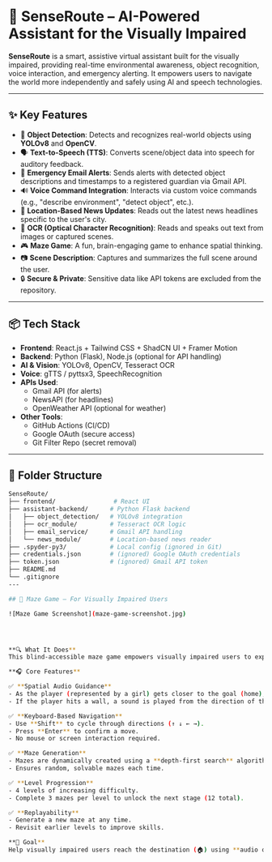 # 🧠 SenseRoute – AI-Powered Assistant for the Visually Impaired

**SenseRoute** is a smart, assistive virtual assistant built for the visually impaired, providing real-time environmental awareness, object recognition, voice interaction, and emergency alerting. It empowers users to navigate the world more independently and safely using AI and speech technologies.

---

## ✨ Key Features

- 🎯 **Object Detection**: Detects and recognizes real-world objects using **YOLOv8** and **OpenCV**.
- 🗣️ **Text-to-Speech (TTS)**: Converts scene/object data into speech for auditory feedback.
- 📧 **Emergency Email Alerts**: Sends alerts with detected object descriptions and timestamps to a registered guardian via Gmail API.
- 🔊 **Voice Command Integration**: Interacts via custom voice commands (e.g., "describe environment", "detect object", etc.).
- 📰 **Location-Based News Updates**: Reads out the latest news headlines specific to the user's city.
- 📄 **OCR (Optical Character Recognition)**: Reads and speaks out text from images or captured scenes.
- 🎮 **Maze Game**: A fun, brain-engaging game to enhance spatial thinking.
- 📷 **Scene Description**: Captures and summarizes the full scene around the user.
- 🔒 **Secure & Private**: Sensitive data like API tokens are excluded from the repository.

---

## 📦 Tech Stack

- **Frontend**: React.js + Tailwind CSS + ShadCN UI + Framer Motion
- **Backend**: Python (Flask), Node.js (optional for API handling)
- **AI & Vision**: YOLOv8, OpenCV, Tesseract OCR
- **Voice**: gTTS / pyttsx3, SpeechRecognition
- **APIs Used**:
  - Gmail API (for alerts)
  - NewsAPI (for headlines)
  - OpenWeather API (optional for weather)
- **Other Tools**:
  - GitHub Actions (CI/CD)
  - Google OAuth (secure access)
  - Git Filter Repo (secret removal)

---

## 📂 Folder Structure

```bash
SenseRoute/
├── frontend/                # React UI
├── assistant-backend/      # Python Flask backend
│   ├── object_detection/   # YOLOv8 integration
│   ├── ocr_module/         # Tesseract OCR logic
│   ├── email_service/      # Gmail API handling
│   └── news_module/        # Location-based news reader
├── .spyder-py3/            # Local config (ignored in Git)
├── credentials.json        # (ignored) Google OAuth credentials
├── token.json              # (ignored) Gmail API token
├── README.md
└── .gitignore
---

## 🧩 Maze Game – For Visually Impaired Users

![Maze Game Screenshot](maze-game-screenshot.jpg)




**🔍 What It Does**  
This blind-accessible maze game empowers visually impaired users to explore and solve mazes using audio feedback and keyboard navigation.

**🎧 Core Features**

✅ **Spatial Audio Guidance**  
- As the player (represented by a girl) gets closer to the goal (home), the volume of the goal sound increases.  
- If the player hits a wall, a sound is played from the direction of the wall, helping them understand spatial layout.

✅ **Keyboard-Based Navigation**  
- Use **Shift** to cycle through directions (↑ ↓ ← →).  
- Press **Enter** to confirm a move.  
- No mouse or screen interaction required.

✅ **Maze Generation**  
- Mazes are dynamically created using a **depth-first search** algorithm.  
- Ensures random, solvable mazes each time.

✅ **Level Progression**  
- 4 levels of increasing difficulty.  
- Complete 3 mazes per level to unlock the next stage (12 total).

✅ **Replayability**  
- Generate a new maze at any time.  
- Revisit earlier levels to improve skills.

**🎯 Goal**  
Help visually impaired users reach the destination (🏠) using **audio cues and a keyboard interface**. Each maze boosts confidence, spatial reasoning, and fun!





